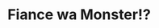 --- 
title: "Fiance wa Monster!?"
publishdate: "2019-2-28T16:48:46+02:00"
src: "https://365manga.net/manga/fiance-wa-monster"
image: "https://data.365manga.net/images/thumbnails/30403-fiance-wa-monster.jpg"
description: " Hitomi Miku goes to live in a mysterious house where she meets Rauto, the young and sexy master of the house. There she discovers that the house is full of monsters! Rauto gives her a special necklace and she suddenly transforms and knocks out an evil monster who possesses a girl! What's going on? Becoming Rauto's maid and fiancé? 'I'll knock out everyone's heart.'"
---